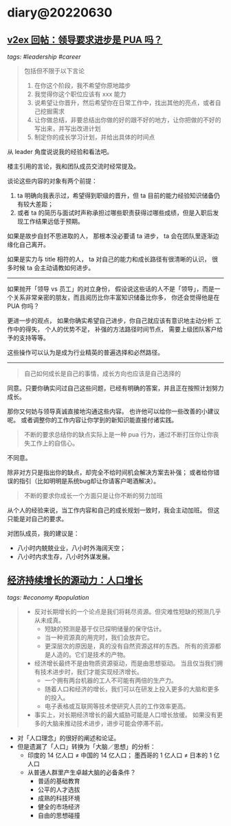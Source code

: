 # diary@20220630

## [v2ex 回帖：领导要求进步是 PUA 吗？](https://www.v2ex.com/t/863101#r_11827597)
_tags: #leadership #career_

> 包括但不限于以下言论
> 1. 在你这个阶段，我不希望你原地踏步
> 2. 我觉得你这个职位应该有 xxx 能力
> 3. 说希望让你晋升，然后希望你在日常工作中，找出其他的亮点，或者自己挖掘需求
> 4. 让你做总结，非要总结出你做的好的跟不好的地方，让你把做的不好的写出来，并写出改进计划
> 5. 制定你的成长学习计划，并给出具体的时间点

从 leader 角度说说我的经验和看法吧。

楼主引用的言论，我和团队成员交流时经常提及。

谈论这些内容的对象有两个前提：
1. ta 明确向我表示过，希望得到职级的晋升，但 ta 目前的能力经验知识储备仍有较大差距；
2. 或者 ta 的简历与面试时声称承担过哪些职责获得过哪些成绩，但是入职后发现工作结果远低于预期。

如果是故步自封不思进取的人，
   那根本没必要请 ta 进步，
   ta 会在团队里逐渐边缘化自己离开。

如果是实力与 title 相符的人，
   ta 对自己的能力和成长路径有很清晰的认识，
   很多时候 ta 会主动请教如何进步。

----

如果抛开「领导 vs 员工」的对立身份，
   假设说这些话的人不是「领导」，而是一个关系非常亲密的朋友，而且阅历比你丰富知识储备比你多，
   你还会觉得他是在 PUA 你吗？

更进一步的观点，
   如果你确实希望自己进步，你自己就应该有意识地主动分析
      工作中的得失，
      个人的优势不足，
      补强的方法路径时间节点，
      需要上级团队客户给予的支持等等。

这些操作可以认为是成为行业精英的普遍选择和必然路径。

----

> 自己如何成长是自己的事情，成长方向也应该是自己选择的

同意。只要你确实问过自己这些问题，已经有明确的答案，并且正在按照计划努力成长。

那你又何妨与领导真诚直接地沟通这些内容。
   也许他可以给你一些改善的小建议呢。
   或者调整你的工作内容让你学到的新知识能直接付诸实践。

> 不断的要求总结你的缺点实际上是一种 pua 行为，通过不断打压你让你丧失工作上的自信心。

不同意。

除非对方只是指出你的缺点，却完全不给时间机会解决方案去补强；
   或者给你错误的指引（比如明明是系统bug却让你请客户喝酒解决）。

> 不断的要求你成长一个方面只是让你不断的努力加班

从个人的经验来说，当工作内容和自己的成长规划一致时，我会主动加班。
   但这只能是对自己的要求。

对团队成员，我的建议是：
- 八小时内兢兢业业，八小时外海阔天空；
- 八小时内求生存，八小时外谋发展。

## [经济持续增长的源动力：人口增长](https://rootsofprogress.org/can-growth-continue-ignite-talk)
_tags: #economy #population_

> - 反对长期增长的一个论点是我们将耗尽资源。但灾难性短缺的预测几乎从未成真。
>   - 短缺的预测是基于仅已探明储量的保守估计。
>   - 当一种资源真的用完时，我们会放弃它。
>   - 更深层次的原因是，真的没有自然资源这样的东西。
>       所有的资源都是人造的。它们是技术的产物。
> - 经济增长最终不是由物质资源驱动，而是由思想驱动。
>       当且仅当我们拥有技术进步时，我们才能实现经济增长。
>   - 一个拥有两台机器的工人不可能有两倍的生产力。
>   - 随着人口和经济的增长，我们可以在研发上投入更多的大脑和更多的投入。
>   - 电子表格或互联网等技术使研究人员的工作效率更高。
> - 事实上，对长期经济增长的最大威胁可能是人口增长放缓。
>       如果没有更多的大脑来推动技术进步，进步可能会停滞不前。

- 对「人口理念」的很好的阐述和论证。
- 但是遗漏了「人口」转换为「大脑／思想」的分析：
  - 印度的 14 亿人口 ≠ 中国的 14 亿人口； 墨西哥的 1 亿人口 ≠ 日本的 1 亿人口
  - 从普通人群里产生卓越大脑的必备条件？
    - 普适的基础教育
    - 公平的人才选拔
    - 成熟的科技环境
    - 健全的市场经济
    - 自由的思想碰撞
